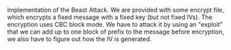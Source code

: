 Implementation of the Beast Attack. We are provided with some encrypt file, which encrypts a fixed message with a fixed key (but not fixed IVs). The encryption uses CBC block mode. We have to attack it by using an "exploit" that we can add up to one block of prefix to the message before encryption, we also have to figure out how the IV is generated.